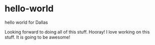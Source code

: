 # hello-world
hello world for Dallas

Looking forward to doing all of this stuff. Hooray!
I love working on this stuff. It is going to be awesome!
